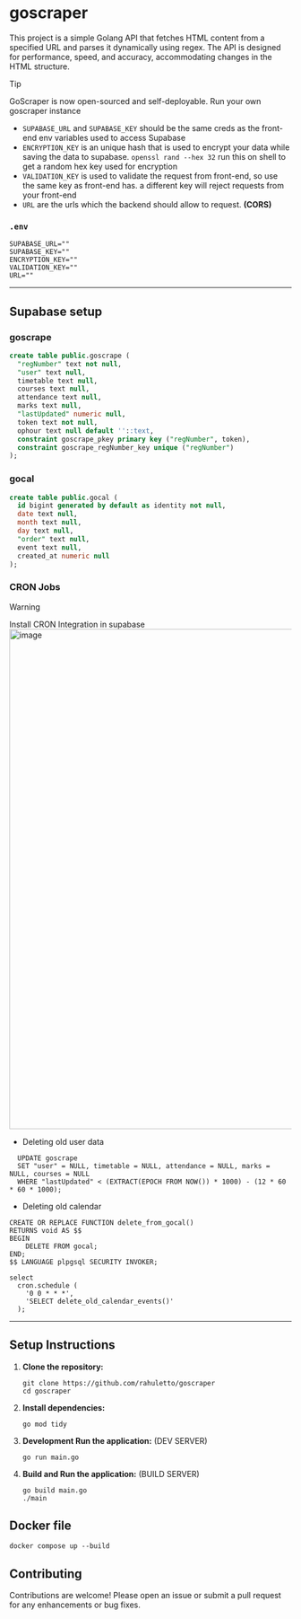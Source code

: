 # goscraper

This project is a simple Golang API that fetches HTML content from a specified URL and parses it dynamically using regex. The API is designed for performance, speed, and accuracy, accommodating changes in the HTML structure.

> [!TIP]
> GoScraper is now open-sourced and self-deployable. Run your own goscraper instance
>
>  - `SUPABASE_URL` and `SUPABASE_KEY` should be the same creds as the front-end env variables used to access Supabase
>  - `ENCRYPTION_KEY` is an unique hash that is used to encrypt your data while saving the data to supabase.
> `openssl rand --hex 32` run this on shell to get a random hex key used for encryption
> - `VALIDATION_KEY` is used to validate the request from front-end, so use the same key as front-end has. a different key will reject requests from your front-end
>  - `URL` are the urls which the backend should allow to request. **(CORS)**

### `.env`
```
SUPABASE_URL=""
SUPABASE_KEY=""
ENCRYPTION_KEY=""
VALIDATION_KEY=""
URL=""
```
---
## Supabase setup
### goscrape
```sql 
create table public.goscrape (
  "regNumber" text not null,
  "user" text null,
  timetable text null,
  courses text null,
  attendance text null,
  marks text null,
  "lastUpdated" numeric null,
  token text not null,
  ophour text null default ''::text,
  constraint goscrape_pkey primary key ("regNumber", token),
  constraint goscrape_regNumber_key unique ("regNumber")
);
```

### gocal
```sql 
create table public.gocal (
  id bigint generated by default as identity not null,
  date text null,
  month text null,
  day text null,
  "order" text null,
  event text null,
  created_at numeric null
);
```

### CRON Jobs
> [!WARNING]
> Install CRON Integration in supabase
> <img width="891" alt="image" src="https://github.com/user-attachments/assets/ad98da2f-f84c-43a9-8d87-8c512cdcaaa3" />


- Deleting old user data
```
  UPDATE goscrape
  SET "user" = NULL, timetable = NULL, attendance = NULL, marks = NULL, courses = NULL
  WHERE "lastUpdated" < (EXTRACT(EPOCH FROM NOW()) * 1000) - (12 * 60 * 60 * 1000);
```

- Deleting old calendar
```
CREATE OR REPLACE FUNCTION delete_from_gocal()
RETURNS void AS $$
BEGIN
    DELETE FROM gocal;
END;
$$ LANGUAGE plpgsql SECURITY INVOKER;

select
  cron.schedule (
    '0 0 * * *',
    'SELECT delete_old_calendar_events()'
  );
```
---

## Setup Instructions

1. **Clone the repository:**
   ```
   git clone https://github.com/rahuletto/goscraper
   cd goscraper
   ```

2. **Install dependencies:**
   ```
   go mod tidy
   ```

3. **Development Run the application:** (DEV SERVER)
   ```
   go run main.go
   ```

3. **Build and Run the application:** (BUILD SERVER)
   ```
   go build main.go
   ./main
   ```

## Docker file
```
docker compose up --build
```

## Contributing

Contributions are welcome! Please open an issue or submit a pull request for any enhancements or bug fixes.
